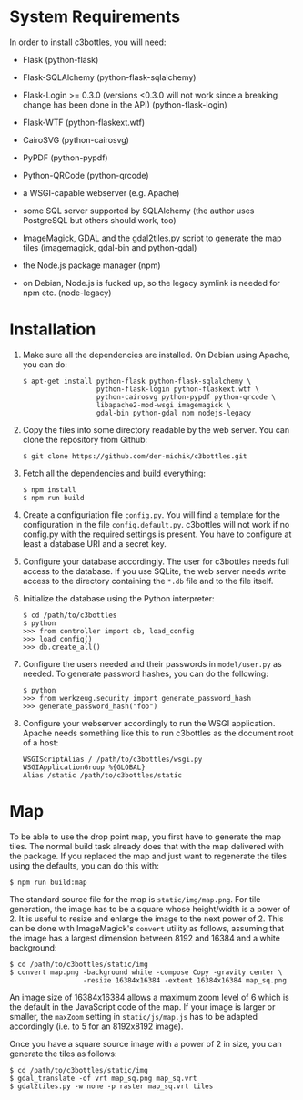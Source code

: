 # System Requirements

In order to install c3bottles, you will need:

*   Flask (python-flask)

*   Flask-SQLAlchemy (python-flask-sqlalchemy)

*   Flask-Login >= 0.3.0 (versions <0.3.0 will not work since a breaking
    change has been done in the API) (python-flask-login)

*   Flask-WTF (python-flaskext.wtf)

*   CairoSVG (python-cairosvg)

*   PyPDF (python-pypdf)

*   Python-QRCode (python-qrcode)

*   a WSGI-capable webserver (e.g. Apache)

*   some SQL server supported by SQLAlchemy
    (the author uses PostgreSQL but others should work, too)

*   ImageMagick, GDAL and the gdal2tiles.py script to generate the map tiles
    (imagemagick, gdal-bin and python-gdal)

*   the Node.js package manager (npm)

*   on Debian, Node.js is fucked up, so the legacy symlink is needed for npm
    etc. (node-legacy)

# Installation

1.  Make sure all the dependencies are installed.
    On Debian using Apache, you can do:

        $ apt-get install python-flask python-flask-sqlalchemy \
                          python-flask-login python-flaskext.wtf \
                          python-cairosvg python-pypdf python-qrcode \
                          libapache2-mod-wsgi imagemagick \
                          gdal-bin python-gdal npm nodejs-legacy

2.  Copy the files into some directory readable by the web server.
    You can clone the repository from Github:

        $ git clone https://github.com/der-michik/c3bottles.git

3.  Fetch all the dependencies and build everything:

        $ npm install
        $ npm run build

4.  Create a configuriation file `config.py`. You will find a template for
    the configuration in the file `config.default.py`. c3bottles will not
    work if no config.py with the required settings is present. You have to
    configure at least a database URI and a secret key.

5.  Configure your database accordingly. The user for c3bottles needs full
    access to the database. If you use SQLite, the web server needs write
    access to the directory containing the `*.db` file and to the file itself.

6.  Initialize the database using the Python interpreter:

        $ cd /path/to/c3bottles
        $ python
        >>> from controller import db, load_config
        >>> load_config()
        >>> db.create_all()

7.  Configure the users needed and their passwords in `model/user.py` as
    needed. To generate password hashes, you can do the following:

        $ python
        >>> from werkzeug.security import generate_password_hash
        >>> generate_password_hash("foo")

8.  Configure your webserver accordingly to run the WSGI application. Apache
    needs something like this to run c3bottles as the document root of a host:

        WSGIScriptAlias / /path/to/c3bottles/wsgi.py
        WSGIApplicationGroup %{GLOBAL}
        Alias /static /path/to/c3bottles/static

# Map

To be able to use the drop point map, you first have to generate the map
tiles. The normal build task already does that with the map delivered with the
package. If you replaced the map and just want to regenerate the tiles
using the defaults, you can do this with:

    $ npm run build:map

The standard source file for the map is `static/img/map.png`. For
tile generation, the image has to be a square whose height/width is a
power of 2. It is useful to resize and enlarge the image to the next power
of 2. This can be done with ImageMagick's `convert` utility as follows,
assuming that the image has a largest dimension between 8192 and 16384 and
a white background:

    $ cd /path/to/c3bottles/static/img
    $ convert map.png -background white -compose Copy -gravity center \
                      -resize 16384x16384 -extent 16384x16384 map_sq.png

An image size of 16384x16384 allows a maximum zoom level of 6 which is the
default in the JavaScript code of the map. If your image is larger or
smaller, the `maxZoom` setting in `static/js/map.js` has to be adapted
accordingly (i.e. to 5 for an 8192x8192 image).

Once you have a square source image with a power of 2 in size, you can
generate the tiles as follows:

    $ cd /path/to/c3bottles/static/img
    $ gdal_translate -of vrt map_sq.png map_sq.vrt
    $ gdal2tiles.py -w none -p raster map_sq.vrt tiles
